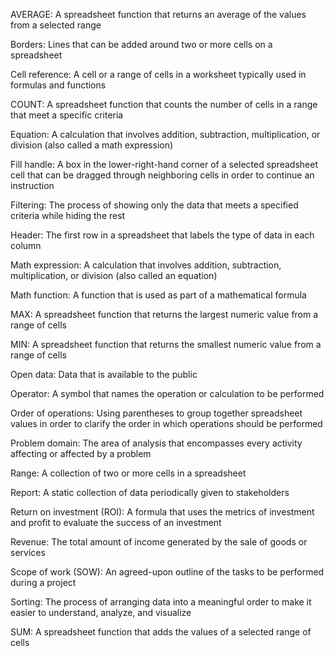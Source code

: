 AVERAGE: A spreadsheet function that returns an average of the values from a selected range 

Borders: Lines that can be added around two or more cells on a spreadsheet

Cell reference: A cell or a range of cells in a worksheet typically used in formulas and functions

COUNT: A spreadsheet function that counts the number of cells in a range that meet a specific criteria

Equation: A calculation that involves addition, subtraction, multiplication, or division (also called a math expression)

Fill handle: A box in the lower-right-hand corner of a selected spreadsheet cell that can be dragged through neighboring cells in order to continue an instruction

Filtering: The process of showing only the data that meets a specified criteria while hiding the rest

Header: The first row in a spreadsheet that labels the type of data in each column

Math expression: A calculation that involves addition, subtraction, multiplication, or division (also called an equation)

Math function: A function that is used as part of a mathematical formula

MAX: A spreadsheet function that returns the largest numeric value from a range of cells

MIN: A spreadsheet function that returns the smallest numeric value from a range of cells

Open data: Data that is available to the public

Operator: A symbol that names the operation or calculation to be performed

Order of operations: Using parentheses to group together spreadsheet values in order to clarify the order in which operations should be performed

Problem domain: The area of analysis that encompasses every activity affecting or affected by a problem

Range: A collection of two or more cells in a spreadsheet

Report: A static collection of data periodically given to stakeholders 

Return on investment (ROI): A formula that uses the metrics of investment and profit to evaluate the success of an investment

Revenue: The total amount of income generated by the sale of goods or services 

Scope of work (SOW): An agreed-upon outline of the tasks to be performed during a project

Sorting: The process of arranging data into a meaningful order to make it easier to understand, analyze, and visualize

SUM: A spreadsheet function that adds the values of a selected range of cells

